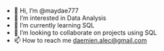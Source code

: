 - 👋 Hi, I’m @maydae777
- 👀 I’m interested in Data Analysis
- 🌱 I’m currently learning SQL
- 💞️ I’m looking to collaborate on projects using SQL
- 📫 How to reach me daemien.alec@gmail.com

<!---
maydae777/maydae777 is a ✨ special ✨ repository because its `README.md` (this file) appears on your GitHub profile.
You can click the Preview link to take a look at your changes.
--->
